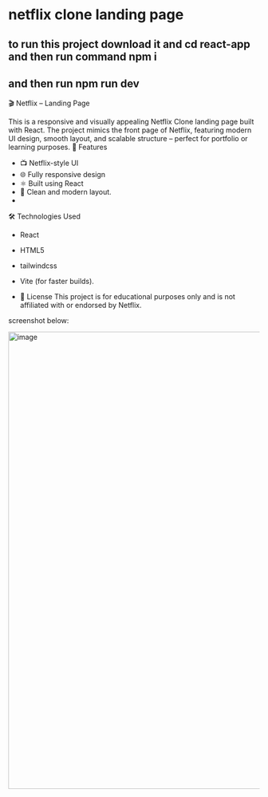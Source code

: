 # netflix clone landing page
## to run this project download it and cd react-app and then run command npm i
## and then run npm run dev

🎬 Netflix – Landing Page

This is a responsive and visually appealing Netflix Clone landing page built with React. The project mimics the front page of Netflix, featuring modern UI design, smooth layout, and scalable structure – perfect for portfolio or learning purposes.
🚀 Features
- 📺 Netflix-style UI
- 🌐 Fully responsive design
- ⚛️ Built using React
- 🎨 Clean and modern layout.
- 
🛠️ Technologies Used
- React
- HTML5
- tailwindcss
- Vite (for faster builds).


- 📜 License
This project is for educational purposes only and is not affiliated with or endorsed by Netflix.

screenshot below:

<img width="1919" height="917" alt="image" src="https://github.com/user-attachments/assets/8ad315c8-2ea3-480b-83b4-b7265b231cc7" />
